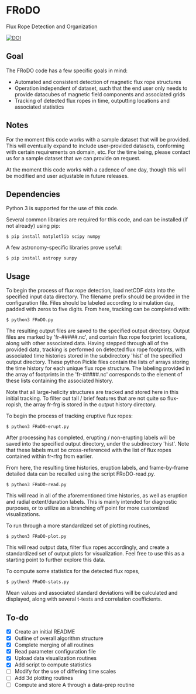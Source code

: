 # FRoDO
Flux Rope Detection and Organization

[![DOI](https://zenodo.org/badge/90994349.svg)](https://zenodo.org/badge/latestdoi/90994349)

## Goal

The FRoDO code has a few specific goals in mind:
- Automated and consistent detection of magnetic flux rope structures
- Operation independent of dataset, such that the end user only needs to provide datacubes of magnetic field components and associated grids
- Tracking of detected flux ropes in time, outputting locations and associated statistics

## Notes

For the moment this code works with a sample dataset that will be provided. This will eventually expand to include user-provided datasets, conforming with certain requirements on domain, etc. For the time being, please contact us for a sample dataset that we can provide on request.

At the moment this code works with a cadence of one day, though this will be modified and user adjustable in future releases.

## Dependencies

Python 3 is supported for the use of this code.

Several common libraries are required for this code, and can be installed (if not already) using pip:

    $ pip install matplotlib scipy numpy

A few astronomy-specific libraries prove useful:

    $ pip install astropy sunpy

## Usage

To begin the process of flux rope detection, load netCDF data into the specified input data directory. The filename prefix should be provided in the configuration file. Files should be labeled according to simulation day, padded with zeros to five digits. From here, tracking can be completed with:

    $ python3 FRoDO.py

The resulting output files are saved to the specified output directory. Output files are marked by 'fr-#####.nc', and contain flux rope footprint locations, along with other associated data. Having stepped through all of the provided data, tracking is performed on detected flux rope footprints, with associated time histories stored in the subdirectory 'hist' of the specified output directory. These python Pickle files contain the lists of arrays storing the time history for each unique flux rope structure. The labeling provided in the array of footprints in the 'fr-#####.nc' corresponds to the element of these lists containing the associated history.

Note that all large-helicity structures are tracked and stored here in this initial tracking. To filter out tall / brief features that are not quite so flux-ropish, the array fr-frg is stored in the output history directory.

To begin the process of tracking eruptive flux ropes:

    $ python3 FRoDO-erupt.py

After processing has completed, erupting / non-erupting labels will be saved into the specified output directory, under the subdirectory 'hist'. Note that these labels must be cross-referenced with the list of flux ropes contained within fr-rfrg from earlier.

From here, the resulting time histories, eruption labels, and frame-by-frame detailed data can be recalled using the script FRoDO-read.py.

    $ python3 FRoDO-read.py

This will read in all of the aforementioned time histories, as well as eruption and radial extent/duration labels. This is mainly intended for diagnostic purposes, or to utilize as a branching off point for more customized visualizations.

To run through a more standardized set of plotting routines,

    $ python3 FRoDO-plot.py

This will read output data, filter flux ropes accordingly, and create a standardized set of output plots for visualization. Feel free to use this as a starting point to further explore this data.

To compute some statistics for the detected flux ropes,

    $ python3 FRoDO-stats.py

Mean values and associated standard deviations will be calculated and displayed, along with several t-tests and correlation coefficients.

## To-do

- [X] Create an initial README
- [X] Outline of overall algorithm structure
- [X] Complete merging of all routines
- [X] Read parameter configuration file
- [X] Upload data visualization routines
- [X] Add script to compute statistics
- [ ] Modify for the use of differing time scales
- [ ] Add 3d plotting routines
- [ ] Compute and store A through a data-prep routine
